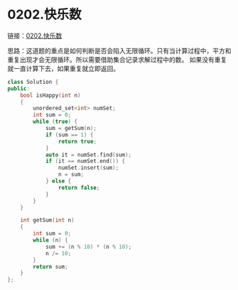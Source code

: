 # 0202.快乐数

链接：[0202.快乐数](https://leetcode.cn/problems/happy-number/)

思路：这道题的重点是如何判断是否会陷入无限循环。只有当计算过程中，平方和重复出现才会无限循环。所以需要借助集合记录求解过程中的数。
如果没有重复就一直计算下去，如果重复就立即返回。

```c++
class Solution {
public:
    bool isHappy(int n)
    {
        unordered_set<int> numSet;
        int sum = 0;
        while (true) {
            sum = getSum(n);
            if (sum == 1) {
                return true;
            }
            auto it = numSet.find(sum);
            if (it == numSet.end()) {
                numSet.insert(sum);
                n = sum;
            } else {
                return false;
            }
        }
    }

    int getSum(int n)
    {
        int sum = 0;
        while (n) {
            sum += (n % 10) * (n % 10);
            n /= 10;
        }
        return sum;
    }
};

```
